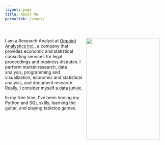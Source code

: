 ```yaml
---
layout: page
title: About Me
permalink: /about/
---
```


# <img align="right" src="{{site.baseurl}}/images/profile.jpg" width="240" height="330">

I am a Research Analyst at [Onpoint Analystics Inc.](https://onpointanalytics.com/staff/david-ngo/), a company that provides economic and statistical consulting services for legal proceedings and business disputes. I perform market research, data analysis, programming and visualization, economic and statistical analysis, and document research. Really, I consider myself a [data junkie.](https://blog.scit.edu/2013/08/05/hey-are-you-a-data-junkie/)

In my free time, I've been honing my Python and SQL skills, learning the guitar, and playing tabletop games.
